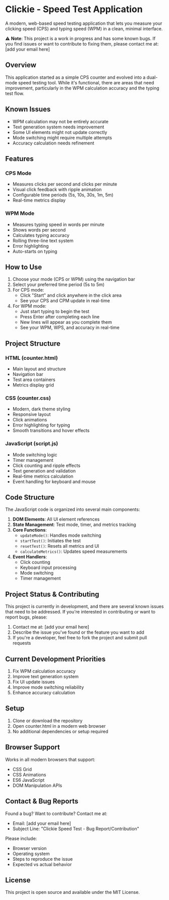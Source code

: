 # Clickie - Speed Test Application

A modern, web-based speed testing application that lets you measure your clicking speed (CPS) and typing speed (WPM) in a clean, minimal interface.

⚠️ **Note**: This project is a work in progress and has some known bugs. If you find issues or want to contribute to fixing them, please contact me at: [add your email here]

## Overview
This application started as a simple CPS counter and evolved into a dual-mode speed testing tool. While it's functional, there are areas that need improvement, particularly in the WPM calculation accuracy and the typing test flow.

## Known Issues
- WPM calculation may not be entirely accurate
- Text generation system needs improvement
- Some UI elements might not update correctly
- Mode switching might require multiple attempts
- Accuracy calculation needs refinement

## Features

### CPS Mode
- Measures clicks per second and clicks per minute
- Visual click feedback with ripple animation
- Configurable time periods (5s, 10s, 30s, 1m, 5m)
- Real-time metrics display

### WPM Mode
- Measures typing speed in words per minute
- Shows words per second
- Calculates typing accuracy
- Rolling three-line text system
- Error highlighting
- Auto-starts on typing

## How to Use

1. Choose your mode (CPS or WPM) using the navigation bar
2. Select your preferred time period (5s to 5m)
3. For CPS mode:
   - Click "Start" and click anywhere in the click area
   - See your CPS and CPM update in real-time
4. For WPM mode:
   - Just start typing to begin the test
   - Press Enter after completing each line
   - New lines will appear as you complete them
   - See your WPM, WPS, and accuracy in real-time

## Project Structure

### HTML (counter.html)
- Main layout and structure
- Navigation bar
- Test area containers
- Metrics display grid

### CSS (counter.css)
- Modern, dark theme styling
- Responsive layout
- Click animations
- Error highlighting for typing
- Smooth transitions and hover effects

### JavaScript (script.js)
- Mode switching logic
- Timer management
- Click counting and ripple effects
- Text generation and validation
- Real-time metrics calculation
- Event handling for keyboard and mouse

## Code Structure

The JavaScript code is organized into several main components:

1. **DOM Elements**: All UI element references
2. **State Management**: Test mode, timer, and metrics tracking
3. **Core Functions**:
   - `updateMode()`: Handles mode switching
   - `startTest()`: Initiates the test
   - `resetTest()`: Resets all metrics and UI
   - `calculateMetrics()`: Updates speed measurements
4. **Event Handlers**:
   - Click counting
   - Keyboard input processing
   - Mode switching
   - Timer management

## Project Status & Contributing

This project is currently in development, and there are several known issues that need to be addressed. If you're interested in contributing or want to report bugs, please:

1. Contact me at: [add your email here]
2. Describe the issue you've found or the feature you want to add
3. If you're a developer, feel free to fork the project and submit pull requests

## Current Development Priorities
1. Fix WPM calculation accuracy
2. Improve text generation system
3. Fix UI update issues
4. Improve mode switching reliability
5. Enhance accuracy calculation

## Setup

1. Clone or download the repository
2. Open counter.html in a modern web browser
3. No additional dependencies or setup required

## Browser Support

Works in all modern browsers that support:
- CSS Grid
- CSS Animations
- ES6 JavaScript
- DOM Manipulation APIs

## Contact & Bug Reports

Found a bug? Want to contribute? Contact me at:
- Email: [add your email here]
- Subject Line: "Clickie Speed Test - Bug Report/Contribution"

Please include:
- Browser version
- Operating system
- Steps to reproduce the issue
- Expected vs actual behavior

## License
This project is open source and available under the MIT License.
